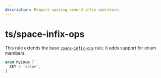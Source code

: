 ```yaml
---
description: Require spacing around infix operators.
---
```


# ts/space-infix-ops

This rule extends the base [`space-infix-ops`](/rules/js/space-infix-ops) rule.
It adds support for enum members.

```ts
enum MyEnum {
  KEY = 'value',
}
```
